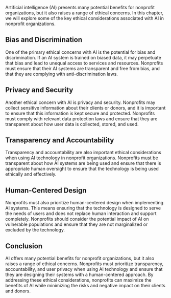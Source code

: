 

Artificial intelligence (AI) presents many potential benefits for nonprofit organizations, but it also raises a range of ethical concerns. In this chapter, we will explore some of the key ethical considerations associated with AI in nonprofit organizations.

Bias and Discrimination
-----------------------

One of the primary ethical concerns with AI is the potential for bias and discrimination. If an AI system is trained on biased data, it may perpetuate that bias and lead to unequal access to services and resources. Nonprofits must ensure that their AI systems are transparent and free from bias, and that they are complying with anti-discrimination laws.

Privacy and Security
--------------------

Another ethical concern with AI is privacy and security. Nonprofits may collect sensitive information about their clients or donors, and it is important to ensure that this information is kept secure and protected. Nonprofits must comply with relevant data protection laws and ensure that they are transparent about how user data is collected, stored, and used.

Transparency and Accountability
-------------------------------

Transparency and accountability are also important ethical considerations when using AI technology in nonprofit organizations. Nonprofits must be transparent about how AI systems are being used and ensure that there is appropriate human oversight to ensure that the technology is being used ethically and effectively.

Human-Centered Design
---------------------

Nonprofits must also prioritize human-centered design when implementing AI systems. This means ensuring that the technology is designed to serve the needs of users and does not replace human interaction and support completely. Nonprofits should consider the potential impact of AI on vulnerable populations and ensure that they are not marginalized or excluded by the technology.

Conclusion
----------

AI offers many potential benefits for nonprofit organizations, but it also raises a range of ethical concerns. Nonprofits must prioritize transparency, accountability, and user privacy when using AI technology and ensure that they are designing their systems with a human-centered approach. By addressing these ethical considerations, nonprofits can maximize the benefits of AI while minimizing the risks and negative impact on their clients and donors.
